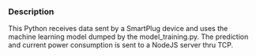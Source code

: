 ### Description
This Python receives data sent by a SmartPlug device and uses the machine learning model dumped by the model_training.py.
The prediction and current power consumption is sent to a NodeJS server thru TCP.
